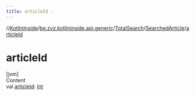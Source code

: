 ```yaml
---
title: articleId -
---
```

//[KotlinInside](../../../index.md)/[be.zvz.kotlininside.api.generic](../../index.md)/[TotalSearch](../index.md)/[SearchedArticle](index.md)/[articleId](article-id.md)



# articleId  
[jvm]  
Content  
val [articleId](article-id.md): [Int](https://kotlinlang.org/api/latest/jvm/stdlib/kotlin/-int/index.html)  



